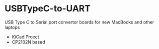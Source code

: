 # USBTypeC-to-UART
USB Type C to Serial port convertor boards for new MacBooks and other laptops

- KiCad Proect
- CP2102N based
